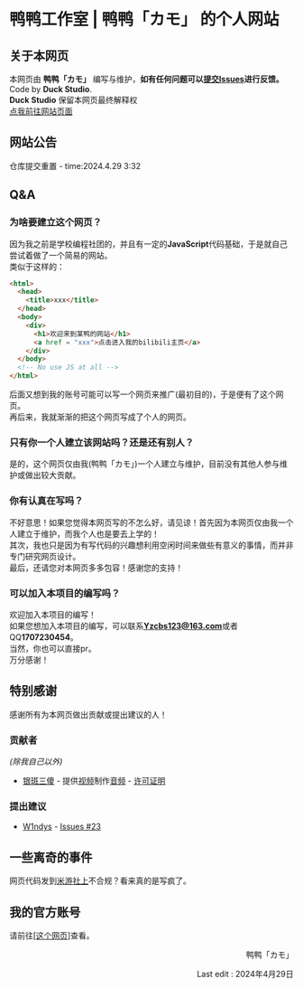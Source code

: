# 鸭鸭工作室 | 鸭鸭「カモ」 的个人网站<br>

## 关于本网页<br>
本网页由 **鸭鸭「カモ」** 编写与维护，**如有任何问题可以[提交Issues](https://github.com/DuckDuckStudio/yazicbs.github.io/issues)进行反馈。**<br>
Code by **Duck Studio**.<br>
**Duck Studio** 保留本网页最终解释权<br>
[点我前往网站页面](https://duckduckstudio.github.io/yazicbs.github.io/)

## 网站公告<br>
仓库提交重置 - time:2024.4.29 3:32<br>

## Q&A<br>
### 为啥要建立这个网页？<br>
因为我之前是学校编程社团的，并且有一定的**JavaScript**代码基础，于是就自己尝试着做了一个简易的网站。<br>
类似于这样的：<br>
```html
<html>
  <head>
    <title>xxx</title>
  </head>
  <body>
    <div>
      <h1>欢迎来到某鸭的网站</h1>
      <a href = "xxx">点击进入我的bilibili主页</a>
    </div>
  </body>
  <!-- No use JS at all -->
</html>
```
后面又想到我的账号可能可以写一个网页来推广(最初目的)，于是便有了这个网页。<br>
再后来，我就渐渐的把这个网页写成了个人的网页。<br>
### 只有你一个人建立该网站吗？还是还有别人？
是的，这个网页仅由我(鸭鸭「カモ」)一个人建立与维护，目前没有其他人参与维护或做出较大贡献。<br>
### 你有认真在写吗？<br>
不好意思！如果您觉得本网页写的不怎么好，请见谅！首先因为本网页仅由我一个人建立于维护，而我个人也是要去上学的！<br>
其次，我也只是因为有写代码的兴趣想利用空闲时间来做些有意义的事情，而并非专门研究网页设计。<br>
最后，还请您对本网页多多包容！感谢您的支持！<br>
### 可以加入本项目的编写吗？<br>
欢迎加入本项目的编写！<br>
如果您想加入本项目的编写，可以联系**Yzcbs123@163.com**或者QQ**1707230454**。<br>
当然，你也可以直接pr。<br>
万分感谢！<br>

## 特别感谢
感谢所有为本网页做出贡献或提出建议的人！
### 贡献者
*(除我自己以外)*<br>
* [银斑三傻](https://space.bilibili.com/27646076) - 提供[视频](https://www.bilibili.com/video/BV1xr4y1H7hx/)制作[音频](https://duckduckstudio.github.io/yazicbs.github.io/Interesting/duck_forever/sounds/quack3.mp3) - [许可证明](https://duckduckstudio.github.io/yazicbs.github.io/project_photos/音频许可-银斑三傻.png)<br>
### 提出建议
* [W1ndys](https://github.com/W1ndys) - [Issues #23](https://github.com/DuckDuckStudio/yazicbs.github.io/issues/23)

## 一些离奇的事件
网页代码发到[米游社上](https://www.miyoushe.com/ys/article/52202432)不合规？看来真的是写疯了。<br>

## 我的官方账号<br>
请前往[[这个网页]](https://duckduckstudio.github.io/yazicbs.github.io/zh_cn/index.html#official_account)查看。
<p style="text-align:right">鸭鸭「カモ」</p>
<p style="text-align:right">Last edit : 2024年4月29日</p>
